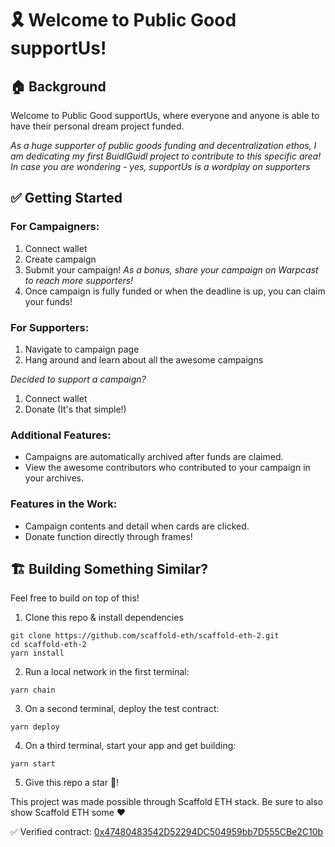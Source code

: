 # 🎗️ Welcome to Public Good supportUs!

## 🏠 Background
Welcome to Public Good supportUs, where everyone and anyone is able to have their personal dream project funded.

*As a huge supporter of public goods funding and decentralization ethos, I am dedicating my first BuidlGuidl project to contribute to this specific area! In case you are wondering - yes, supportUs is a wordplay on supporters* 


## ✅ Getting Started
### For Campaigners:
1. Connect wallet
2. Create campaign
3. Submit your campaign!
*As a bonus, share your campaign on Warpcast to reach more supporters!*
4. Once campaign is fully funded or when the deadline is up, you can claim your funds!

### For Supporters:
1. Navigate to campaign page
2. Hang around and learn about all the awesome campaigns

*Decided to support a campaign?*

 1. Connect wallet
 2. Donate (It's that simple!)

### Additional Features:

 - Campaigns are automatically archived after funds are claimed.
 - View the awesome contributors who contributed to your campaign in your archives.

### Features in the Work:
- Campaign contents and detail when cards are clicked.
- Donate function directly through frames!

## 🏗️ Building Something Similar?
Feel free to build on top of this!

1. Clone this repo & install dependencies

```
git clone https://github.com/scaffold-eth/scaffold-eth-2.git
cd scaffold-eth-2
yarn install
```

2. Run a local network in the first terminal:

```
yarn chain
```

3. On a second terminal, deploy the test contract:

```
yarn deploy
```

4. On a third terminal, start your app and get building:

```
yarn start
```

5. Give this repo a star 🌟!


This project was made possible through Scaffold ETH stack. Be sure to also show Scaffold ETH some ❤️


✅ Verified contract: [0x47480483542D52294DC504959bb7D555CBe2C10b](https://sepolia.etherscan.io/address/0x47480483542D52294DC504959bb7D555CBe2C10b)

